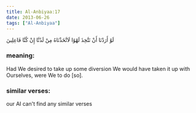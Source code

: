 ```yaml
---
title: Al-Anbiyaa:17
date: 2013-06-26
tags: ["Al-Anbiyaa"]
---
```

لَوْ أَرَدْنَا أَنْ نَتَّخِذَ لَهْوًا لَاتَّخَذْنَاهُ مِنْ لَدُنَّا إِنْ كُنَّا فَاعِلِينَ
### meaning: 
Had We desired to take up some diversion We would have taken it up with Ourselves, were We to do [so].
### similar verses: 

our AI can't find any similar verses





